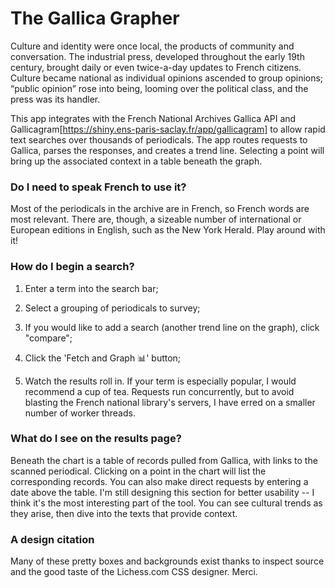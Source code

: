 # The Gallica Grapher

Culture and identity were once local, the products of community and conversation. The industrial press, developed throughout the early 19th century, brought daily or even twice-a-day updates to French citizens. Culture became national as individual opinions ascended to group opinions; “public opinion” rose into being, looming over the political class, and the press was its handler.

This app integrates with the French National Archives Gallica API and Gallicagram[https://shiny.ens-paris-saclay.fr/app/gallicagram] to allow rapid text searches over thousands of periodicals. The app routes requests to Gallica, parses the responses, and creates a trend line. Selecting a point will bring up the associated context in a table beneath the graph.


### Do I need to speak French to use it?

Most of the periodicals in the archive are in French, so French words are most relevant. There are, though, a sizeable number of international or 
European editions in English, such as the New York Herald. Play around with it!  


### How do I begin a search?  

1. Enter a term into the search bar;  


2. Select a grouping of periodicals to survey;
3. If you would like to add a search (another trend line on the graph), click "compare";
3. Click the 'Fetch and Graph 📊' button;
4. Watch the results roll in. If your term is especially popular, I would recommend a cup of tea. Requests run concurrently, but to avoid 
blasting the French national library's servers, I have erred on a smaller number of worker threads.

### What do I see on the results page?

Beneath the chart is a table of records pulled from Gallica, with links to the scanned periodical. Clicking on
a point in the chart will list the corresponding records. You can also make direct requests by entering
a date above the table. I'm still designing this section for better usability -- I think it's the most
interesting part of the tool. You can see cultural trends as they arise, then dive into the texts that 
provide context.

### A design citation

Many of these pretty boxes and backgrounds exist thanks to inspect source and the good taste of the Lichess.com CSS designer. Merci.
